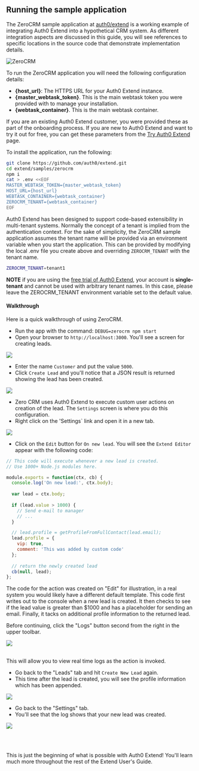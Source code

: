 ## Running the sample application

The ZeroCRM sample application at [auth0/extend](https://github.com/auth0/extend) is a working example of integrating Auth0 Extend into a hypothetical CRM system. As different integration aspects are discussed in this guide, you will see references to specific locations in the source code that demonstrate implementation details. 

![ZeroCRM](https://cloud.githubusercontent.com/assets/302314/24642275/29822bee-18bb-11e7-943d-2aa9d5b272b1.png)

To run the ZeroCRM application you will need the following configuration details: 

* **{host_url}**: The HTTPS URL for your Auth0 Extend instance. 
* **{master_webtask_token}**. This is the main webtask token you were provided with to manage your installation. 
* **{webtask_container}**. This is the main webtask container. 

If you are an existing Auth0 Extend customer, you were provided these as part of the onboarding process. If you are new to Auth0 Extend and want to try it out for free, you can get these parameters from the [Try Auth0 Extend](https://auth0.com/extend/try) page. 

To install the application, run the following: 

```bash
git clone https://github.com/auth0/extend.git
cd extend/samples/zerocrm
npm i
cat > .env <<EOF
MASTER_WEBTASK_TOKEN={master_webtask_token}
HOST_URL={host_url}
WEBTASK_CONTAINER={webtask_container}
ZEROCRM_TENANT={webtask_container}
EOF
```

Auth0 Extend has been designed to support code-based extensibility in multi-tenant systems. Normally the concept of a tenant is implied from the authentication context. For the sake of simplicity, the ZeroCRM sample application assumes the tenant name will be provided via an environment variable when you start the application. This can be provided by modifying the local .env file you create above and overriding `ZEROCRM_TENANT` with the tenant name. 

```bash
ZEROCRM_TENANT=tenant1
```

**NOTE** if you are using the [free trial of Auth0 Extend](https://auth0.com/extend/try), your account is **single-tenant** and cannot be used with arbitrary tenant names. In this case, please leave the ZEROCRM_TENANT environment variable set to the default value.

#### Walkthrough ####
Here is a quick walkthrough of using ZeroCRM.

* Run the app with the command: `DEBUG=zerocrm npm start`
* Open your browser to `http://localhost:3000`. You'll see a screen for creating leads.

<kbd>
  <img src="https://cloud.githubusercontent.com/assets/141124/24431998/1972e72a-13d4-11e7-832e-f37f1fcf64c4.png">
</kbd>

* Enter the name `Customer` and put the value `5000`. 
* Click `Create Lead` and you'll notice that a JSON result is returned showing the lead has been created.

<kbd>
  <img src="https://cloud.githubusercontent.com/assets/141124/24432002/22b281e2-13d4-11e7-8707-83b82afca115.png">
</kbd>

* Zero CRM uses Auth0 Extend to execute custom user actions on creation of the lead. The `Settings` screen is where you do this configuration. 
* Right click on the 'Settings` link and open it in a new tab.

<kbd>
  <img src="https://cloud.githubusercontent.com/assets/141124/24432017/32a5895a-13d4-11e7-8667-699cafd707ec.png">
</kbd>

* Click on the `Edit` button for `On new lead`. You will see the `Extend Editor` appear with the following code:

```javascript
// This code will execute whenever a new lead is created.
// Use 1000+ Node.js modules here. 

module.exports = function(ctx, cb) {
  console.log('On new lead:', ctx.body);
  
  var lead = ctx.body;
  
  if (lead.value > 1000) {
    // Send e-mail to manager
    // ...
  }

  // lead.profile = getProfileFromFullContact(lead.email);
  lead.profile = {
    vip: true,
    comment: 'This was added by custom code'
  };
 
  // return the newly created lead
  cb(null, lead);
};
```

The code for the action was created on "Edit" for illustration, in a real system you would likely have a different default template. This code first writes out to the console when a new lead is created. It then checks to see if the lead value is greater than $1000 and has a placeholder for sending an email. Finally, it tacks on additional profile information to the returned lead.  

Before continuing, click the "Logs" button second from the right in the upper toolbar. 

<kbd>
  <img src="https://cloud.githubusercontent.com/assets/141124/24432055/6d88ce74-13d4-11e7-8b12-c9a0369116c8.png">
</kbd>
<br><br>

This will allow you to view real time logs as the action is invoked.

* Go back to the "Leads" tab and hit `Create New Lead` again.
* This time after the lead is created, you will see the profile information which has been appended.

<kbd>
  <img src="https://cloud.githubusercontent.com/assets/141124/24432229/90e01804-13d5-11e7-843b-f2bb83dc6480.png">
</kbd>

* Go back to the "Settings" tab.
* You'll see that the log shows that your new lead was created.

<kbd>
  <img src="https://cloud.githubusercontent.com/assets/141124/24432235/9a2e5b5a-13d5-11e7-8c8e-017732f00451.png">
</kbd>

<br><br>

This is just the beginning of what is possible with Auth0 Extend! You'll learn much more throughout the rest of the Extend User's Guide.
